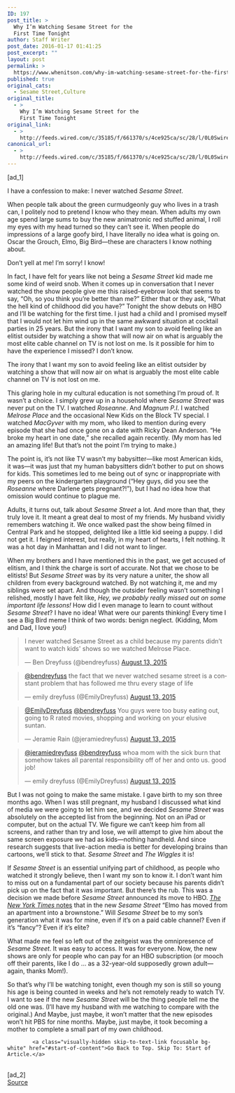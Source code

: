 ```yaml
---
ID: 197
post_title: >
  Why I’m Watching Sesame Street for the
  First Time Tonight
author: Staff Writer
post_date: 2016-01-17 01:41:25
post_excerpt: ""
layout: post
permalink: >
  https://www.whenitson.com/why-im-watching-sesame-street-for-the-first-time-tonight/
published: true
original_cats:
  - Sesame Street,Culture
original_title:
  - >
    Why I’m Watching Sesame Street for the
    First Time Tonight
original_link:
  - >
    http://feeds.wired.com/c/35185/f/661370/s/4ce925ca/sc/28/l/0L0Swired0N0C20A160C0A10Csesame0Estreet0Efirst0Etime0C/story01.htm
canonical_url:
  - >
    http://feeds.wired.com/c/35185/f/661370/s/4ce925ca/sc/28/l/0L0Swired0N0C20A160C0A10Csesame0Estreet0Efirst0Etime0C/story01.htm
---
```

 [ad_1]
<br><div id=""><p>I have a confession to make: I never watched <em>Sesame Street</em>.</p>
<p>When people talk about the green curmudgeonly guy who lives in a trash can, I politely nod to pretend I know who they mean. When adults my own age spend large sums to buy the new animatronic red stuffed animal, I roll my eyes with my head turned so they can’t see it. When people do impressions of a large goofy bird, I have literally no idea what is going on. Oscar the Grouch, Elmo, Big Bird—these are characters I know nothing about.</p>
<p>Don’t yell at me! I’m sorry! I know!</p>
<p>In fact, I have felt for years like not being a <em>Sesame Street</em> kid made me some kind of weird snob. When it comes up in conversation that I never watched the show people give me this raised-eyebrow look that seems to say, “Oh, so you think you’re better than me?” Either that or they ask, “What the hell kind of childhood did you have?” Tonight the show debuts on HBO and I’ll be watching for the first time. I just had a child and I promised myself that I would not let him wind up in the same awkward situation at cocktail parties in 25 years. But the irony that I want my son to avoid feeling like an elitist outsider by watching a show that will now air on what is arguably the most elite cable channel on TV is not lost on me. Is it possible for him to have the experience I missed? I don’t know.</p>
<p data-js="fader" class="pullquote carve fader">
	The irony that I want my son to avoid feeling like an elitist outsider by watching a show that will now air on what is arguably the most elite cable channel on TV is not lost on me.	<span class="attribution"/>
</p>

<p>This glaring hole in my cultural education is not something I’m proud of. It wasn’t a choice. I simply grew up in a household where <em>Sesame Street</em> was never put on the TV. I watched <em>Roseanne</em>. And <em>Magnum P.I</em>. I watched <em>Melrose Place</em> and the occasional New Kids on the Block TV special. I watched <em>MacGyver</em> with my mom, who liked to mention during every episode that she had once gone on a date with Ricky Dean Anderson. “He broke my heart in one date,” she recalled again recently. (My mom has led an amazing life! But that’s not the point I’m trying to make.) </p>
<p>The point is, it’s not like TV wasn’t my babysitter—like most American kids, it was—it was just that my human babysitters didn’t bother to put on shows for kids. This sometimes led to me being out of sync or inappropriate with my peers on the kindergarten playground (“Hey guys, did you see the <em>Roseanne</em> where Darlene gets pregnant?!”), but I had no idea how that omission would continue to plague me.</p>
<p>Adults, it turns out, talk about <em>Sesame Street</em> a lot. And more than that, they truly love it. It meant a great deal to most of my friends. My husband vividly remembers watching it. We once walked past the show being filmed in Central Park and he stopped, delighted like a little kid seeing a puppy. I did not get it. I feigned interest, but really, in my heart of hearts, I felt nothing. It was a hot day in Manhattan and I did not want to linger.</p>
<p>When my brothers and I have mentioned this in the past, we get accused of elitism, and I think the charge is sort of accurate. Not that we chose to be elitists! But <em>Sesame Street</em> was by its very nature a uniter, the show all children from every background watched. By not watching it, me and my siblings were set apart. And though the outsider feeling wasn’t something I relished, mostly I have felt like, <em>Hey, we probably really missed out on some important life lessons!</em> How did I even manage to learn to count without <em>Sesame Street</em>? I have no idea! What were our parents thinking! Every time I see a Big Bird meme I think of two words: benign neglect. (Kidding, Mom and Dad, I love you!)</p>
<blockquote class="twitter-tweet" lang="en" readability="8.2105263157895"><p lang="en" dir="ltr">I never watched Sesame Street as a child because my parents didn’t want to watch kids' shows so we watched Melrose Place.</p>
<p>— Ben Dreyfuss (@bendreyfuss) <a href="https://twitter.com/bendreyfuss/status/631849431634210816">August 13, 2015</a></p></blockquote>

<blockquote class="twitter-tweet" data-conversation="none" lang="en" readability="7.6271186440678"><p lang="en" dir="ltr"><a href="https://twitter.com/bendreyfuss">@bendreyfuss</a> the fact that we never watched sesame street is a constant problem that has followed me thru every stage of life</p>
<p>— emily dreyfuss (@EmilyDreyfuss) <a href="https://twitter.com/EmilyDreyfuss/status/631851208752304128">August 13, 2015</a></p></blockquote>

<blockquote class="twitter-tweet" data-conversation="none" lang="en" readability="8.5489130434783"><p lang="en" dir="ltr"><a href="https://twitter.com/EmilyDreyfuss">@EmilyDreyfuss</a> <a href="https://twitter.com/bendreyfuss">@bendreyfuss</a> You guys were too busy eating out, going to R rated movies, shopping and working on your elusive suntan.</p>
<p>— Jeramie Rain (@jeramiedreyfuss) <a href="https://twitter.com/jeramiedreyfuss/status/631857049006043136">August 13, 2015</a></p></blockquote>

<blockquote class="twitter-tweet" data-conversation="none" lang="en" readability="6.9631578947368"><p lang="en" dir="ltr"><a href="https://twitter.com/jeramiedreyfuss">@jeramiedreyfuss</a> <a href="https://twitter.com/bendreyfuss">@bendreyfuss</a> whoa mom with the sick burn that somehow takes all parental responsibility off of her and onto us. good job!</p>
<p>— emily dreyfuss (@EmilyDreyfuss) <a href="https://twitter.com/EmilyDreyfuss/status/631873126586978304">August 13, 2015</a></p></blockquote>

<p>But I was not going to make the same mistake. I gave birth to my son three months ago. When I was still pregnant, my husband I discussed what kind of media we were going to let him see, and we decided <em>Sesame Street</em> was absolutely on the accepted list from the beginning. Not on an iPad or computer, but on the actual TV. We figure we can’t keep him from all screens, and rather than try and lose, we will attempt to give him about the same screen exposure we had as kids—nothing handheld. And since research suggests that live-action media is better for developing brains than cartoons, we’ll stick to that. <em>Sesame Street</em> and <em>The Wiggles</em> it is! </p>
<p>If <em>Sesame Street</em> is an essential unifying part of childhood, as people who watched it strongly believe, then I want my son to know it. I don’t want him to miss out on a fundamental part of our society because his parents didn’t pick up on the fact that it was important. But there’s the rub. This was a decision we made before <em>Sesame Street</em> announced its move to HBO. <a href="http://www.nytimes.com/2016/01/13/business/media/sesame-street-on-hbo.html" target="_blank"><em>The New York Times</em> notes</a> that in the new <em>Sesame Street</em> “Elmo has moved from an apartment into a brownstone.” Will <em>Sesame Street</em> be to my son’s generation what it was for mine, even if it’s on a paid cable channel? Even if it’s “fancy”? Even if it’s elite?</p>
<p>What made me feel so left out of the zeitgeist was the omnipresence of <em>Sesame Street</em>. It was easy to access. It was for everyone. Now, the new shows are only for people who can pay for an HBO subscription (or mooch off their parents, like I do … as a 32-year-old supposedly grown adult—again, thanks Mom!).</p>
<p>So that’s why I’ll be watching tonight, even though my son is still so young his age is being counted in weeks and he’s not remotely ready to watch TV. I want to see if the new <em>Sesame Street</em> will be the thing people tell me the old one was. (I’ll have my husband with me watching to compare with the original.) And Maybe, just maybe, it won’t matter that the new episodes won’t hit PBS for nine months. Maybe, just maybe, it took becoming a mother to complete a small part of my own childhood. </p>

			<a class="visually-hidden skip-to-text-link focusable bg-white" href="#start-of-content">Go Back to Top. Skip To: Start of Article.</a>

			
</div>
<br>[ad_2]
<br><a href="http://feeds.wired.com/c/35185/f/661370/s/4ce925ca/sc/28/l/0L0Swired0N0C20A160C0A10Csesame0Estreet0Efirst0Etime0C/story01.htm">Source </a>